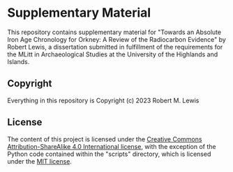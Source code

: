 # Supplementary Material
This repository contains supplementary material for "Towards an Absolute Iron Age Chronology for Orkney: A Review of the Radiocarbon Evidence" by Robert Lewis, a dissertation submitted in fulfillment of the requirements for the MLitt in Archaeological Studies at the University of the Highlands and Islands. 

## Copyright
Everything in this repository is Copyright (c) 2023 Robert M. Lewis

## License

The content of this project is licensed under the [Creative Commons Attribution-ShareAlike 4.0 International license](https://creativecommons.org/licenses/by-sa/4.0/), with the exception of the Python code contained within the "scripts" directory, which is licensed under the [MIT license](scripts/LICENSE.txt).